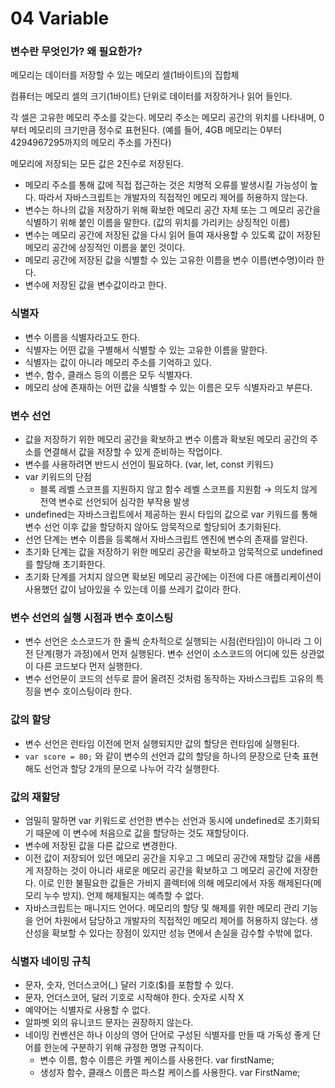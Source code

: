 # 04 Variable

### 변수란 무엇인가? 왜 필요한가?

메모리는 데이터를 저장할 수 있는 메모리 셀(1바이트)의 집합체

컴퓨터는 메모리 셀의 크기(1바이트) 단위로 데이터를 저장하거나 읽어 들인다.

각 셀은 고유한 메모리 주소를 갖는다. 메모리 주소는 메모리 공간의 위치를 나타내며, 0부터 메모리의 크기만큼 정수로 표현된다. (예를 들어, 4GB 메모리는 0부터 4294967295까지의 메모리 주소를 가진다)

메모리에 저장되는 모든 값은 2진수로 저장된다.

- 메모리 주소를 통해 값에 직접 접근하는 것은 치명적 오류를 발생시킬 가능성이 높다. 따라서 자바스크립트는 개발자의 직접적인 메모리 제어를 허용하지 않는다.
- 변수는 하나의 값을 저장하기 위해 확보한 메모리 공간 자체 또는 그 메모리 공간을 식별하기 위해 붙인 이름을 말한다. (값의 위치를 가리키는 상징적인 이름)
- 변수는 메모리 공간에 저장된 값을 다시 읽어 들여 재사용할 수 있도록 값이 저장된 메모리 공간에 상징적인 이름을 붙인 것이다.
- 메모리 공간에 저장된 값을 식별할 수 있는 고유한 이름을 변수 이름(변수명)이라 한다.
- 변수에 저장된 값을 변수값이라고 한다.

### 식별자

- 변수 이름을 식별자라고도 한다.
- 식별자는 어떤 값을 구별해서 식별할 수 있는 고유한 이름을 말한다.
- 식별자는 값이 아니라 메모리 주소를 기억하고 있다.
- 변수, 함수, 클래스 등의 이름은 모두 식별자다.
- 메모리 상에 존재하는 어떤 값을 식별할 수 있는 이름은 모두 식별자라고 부른다.

### 변수 선언

- 값을 저장하기 위한 메모리 공간을 확보하고 변수 이름과 확보된 메모리 공간의 주소를 연결해서 값을 저장할 수 있게 준비하는 작업이다.
- 변수를 사용하려면 반드시 선언이 필요하다. (var, let, const 키워드)
- var 키워드의 단점
    - 블록 레벨 스코프를 지원하지 않고 함수 레벨 스코프를 지원함 → 의도치 않게 전역 변수로 선언되어 심각한 부작용 발생
- undefined는 자바스크립트에서 제공하는 원시 타입의 값으로 var 키워드를 통해 변수 선언 이후 값을 할당하지 않아도 암묵적으로 할당되어 초기화된다.
- 선언 단계는 변수 이름을 등록해서 자바스크립트 엔진에 변수의 존재를 알린다.
- 초기화 단계는 값을 저장하기 위한 메모리 공간을 확보하고 암묵적으로 undefined를 할당해 초기화한다.
- 초기화 단계를 거치지 않으면 확보된 메모리 공간에는 이전에 다른 애플리케이션이 사용했던 값이 남아있을 수 있는데 이를 쓰레기 값이라 한다.

### 변수 선언의 실행 시점과 변수 호이스팅

- 변수 선언은 소스코드가 한 줄씩 순차적으로 실행되는 시점(런타임)이 아니라 그 이전 단계(평가 과정)에서 먼저 실행된다. 변수 선언이 소스코드의 어디에 있든 상관없이 다른 코드보다 먼저 실행한다.
- 변수 선언문이 코드의 선두로 끌어 올려진 것처럼 동작하는 자바스크립트 고유의 특징을 변수 호이스팅이라 한다.

### 값의 할당

- 변수 선언은 런타임 이전에 먼저 실행되지만 값의 할당은 런타임에 실행된다.
- `var score = 80;` 와 같이 변수의 선언과 값의 할당을 하나의 문장으로 단축 표현해도 선언과 할당 2개의 문으로 나누어 각각 실행한다.

### 값의 재할당

- 엄밀히 말하면 var 키워드로 선언한 변수는 선언과 동시에 undefined로 초기화되기 때문에 이 변수에 처음으로 값을 할당하는 것도 재할당이다.
- 변수에 저장된 값을 다른 값으로 변경한다.
- 이전 값이 저장되어 있던 메모리 공간을 지우고 그 메모리 공간에 재할당 값을 새롭게 저장하는 것이 아니라 새로운 메모리 공간을 확보하고 그 메모리 공간에 저장한다. 이로 인한 불필요한 값들은 가비지 콜렉터에 의해 메모리에서 자동 해제된다(메모리 누수 방지). 언제 해제될지는 예측할 수 없다.
- 자바스크립트는 매니지드 언어다. 메모리의 할당 및 해제를 위한 메모리 관리 기능을 언어 차원에서 담당하고 개발자의 직접적인 메모리 제어를 허용하지 않는다. 생산성을 확보할 수 있다는 장점이 있지만 성능 면에서 손실을 감수할 수밖에 없다.

### 식별자 네이밍 규칙

- 문자, 숫자, 언더스코어(_) 달러 기호($)를 포함할 수 있다.
- 문자, 언더스코어, 달러 기호로 시작해야 한다. 숫자로 시작 X
- 예약어는 식별자로 사용할 수 없다.
- 알파벳 외의 유니코드 문자는 권장하지 않는다.
- 네이밍 컨벤션은 하나 이상의 영어 단어로 구성된 식별자를 만들 때 가독성 좋게 단어를 한눈에 구분하기 위해 규정한 명명 규칙이다.
    - 변수 이름, 함수 이름은 카멜 케이스를 사용한다. var firstName;
    - 생성자 함수, 클래스 이름은 파스칼 케이스를 사용한다. var FirstName;